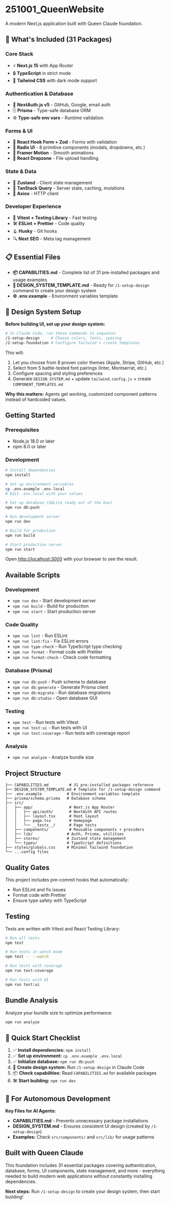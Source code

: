 # 251001_QueenWebsite

A modern Next.js application built with Queen Claude foundation.

## 🚀 What's Included (31 Packages)

### Core Stack

- ⚡ **Next.js 15** with App Router
- 🔒 **TypeScript** in strict mode
- 🎨 **Tailwind CSS** with dark mode support

### Authentication & Database

- 🔐 **NextAuth.js v5** - GitHub, Google, email auth
- 🗄️ **Prisma** - Type-safe database ORM
- ⚙️ **Type-safe env vars** - Runtime validation

### Forms & UI

- 📝 **React Hook Form + Zod** - Forms with validation
- 🎯 **Radix UI** - 8 primitive components (modals, dropdowns, etc.)
- 🌟 **Framer Motion** - Smooth animations
- 📁 **React Dropzone** - File upload handling

### State & Data

- 🏪 **Zustand** - Client state management
- 🔄 **TanStack Query** - Server state, caching, mutations
- 📡 **Axios** - HTTP client

### Developer Experience

- 🧪 **Vitest + Testing Library** - Fast testing
- 🛠️ **ESLint + Prettier** - Code quality
- 🪝 **Husky** - Git hooks
- 🔍 **Next SEO** - Meta tag management

## 📋 Essential Files

- **📦 CAPABILITIES.md** - Complete list of 31 pre-installed packages and usage examples
- **🎨 DESIGN_SYSTEM_TEMPLATE.md** - Ready for `/1-setup-design` command to create your design system
- **⚙️ .env.example** - Environment variables template

## 🎨 Design System Setup

**Before building UI, set up your design system:**

```bash
# In Claude Code, run these commands in sequence:
/1-setup-design     # Choose colors, fonts, spacing
/2-setup-foundation # Configure Tailwind + create templates
```

This will:

1. Let you choose from 8 proven color themes (Apple, Stripe, GitHub, etc.)
2. Select from 5 battle-tested font pairings (Inter, Montserrat, etc.)
3. Configure spacing and styling preferences
4. Generate `DESIGN_SYSTEM.md` + update `tailwind.config.js` + create `COMPONENT_TEMPLATES.md`

**Why this matters:** Agents get working, customized component patterns instead of hardcoded values.

## Getting Started

### Prerequisites

- Node.js 18.0 or later
- npm 8.0 or later

### Development

```bash
# Install dependencies
npm install

# Set up environment variables
cp .env.example .env.local
# Edit .env.local with your values

# Set up database (SQLite ready out of the box)
npm run db:push

# Run development server
npm run dev

# Build for production
npm run build

# Start production server
npm run start
```

Open [http://localhost:3000](http://localhost:3000) with your browser to see the result.

## Available Scripts

### Development

- `npm run dev` - Start development server
- `npm run build` - Build for production
- `npm run start` - Start production server

### Code Quality

- `npm run lint` - Run ESLint
- `npm run lint:fix` - Fix ESLint errors
- `npm run type-check` - Run TypeScript type checking
- `npm run format` - Format code with Prettier
- `npm run format:check` - Check code formatting

### Database (Prisma)

- `npm run db:push` - Push schema to database
- `npm run db:generate` - Generate Prisma client
- `npm run db:migrate` - Run database migrations
- `npm run db:studio` - Open database GUI

### Testing

- `npm test` - Run tests with Vitest
- `npm run test:ui` - Run tests with UI
- `npm run test:coverage` - Run tests with coverage report

### Analysis

- `npm run analyze` - Analyze bundle size

## Project Structure

```
├── CAPABILITIES.md         # 31 pre-installed packages reference
├── DESIGN_SYSTEM_TEMPLATE.md # Template for /1-setup-design command
├── .env.example           # Environment variables template
├── prisma/schema.prisma   # Database schema
├── src/
│   ├── app/                # Next.js App Router
│   │   ├── api/auth/       # NextAuth API routes
│   │   ├── layout.tsx      # Root layout
│   │   ├── page.tsx        # Homepage
│   │   └── __tests__/      # Page tests
│   ├── components/         # Reusable components + providers
│   ├── lib/               # Auth, Prisma, utilities
│   ├── stores/            # Zustand state management
│   └── types/             # TypeScript definitions
├── styles/globals.css     # Minimal Tailwind foundation
└── ...config files
```

## Quality Gates

This project includes pre-commit hooks that automatically:

- Run ESLint and fix issues
- Format code with Prettier
- Ensure type safety with TypeScript

## Testing

Tests are written with Vitest and React Testing Library:

```bash
# Run all tests
npm test

# Run tests in watch mode
npm test -- --watch

# Run tests with coverage
npm run test:coverage

# Run tests with UI
npm run test:ui
```

## Bundle Analysis

Analyze your bundle size to optimize performance:

```bash
npm run analyze
```

## 🚀 Quick Start Checklist

1. ✅ **Install dependencies:** `npm install`
2. ✅ **Set up environment:** `cp .env.example .env.local`
3. ✅ **Initialize database:** `npm run db:push`
4. 🎨 **Create design system:** Run `/1-setup-design` in Claude Code
5. 📦 **Check capabilities:** Read `CAPABILITIES.md` for available packages
6. 🛠️ **Start building:** `npm run dev`

## 🤖 For Autonomous Development

**Key Files for AI Agents:**

- **CAPABILITIES.md** - Prevents unnecessary package installations
- **DESIGN_SYSTEM.md** - Ensures consistent UI design (created by `/1-setup-design`)
- **Examples:** Check `src/components/` and `src/lib/` for usage patterns

## Built with Queen Claude

This foundation includes 31 essential packages covering authentication, database, forms, UI components, state management, and more - everything needed to build modern web applications without constantly installing dependencies.

**Next steps:** Run `/1-setup-design` to create your design system, then start building!

<!-- Test #2: Verify new project auto-deployment -->
